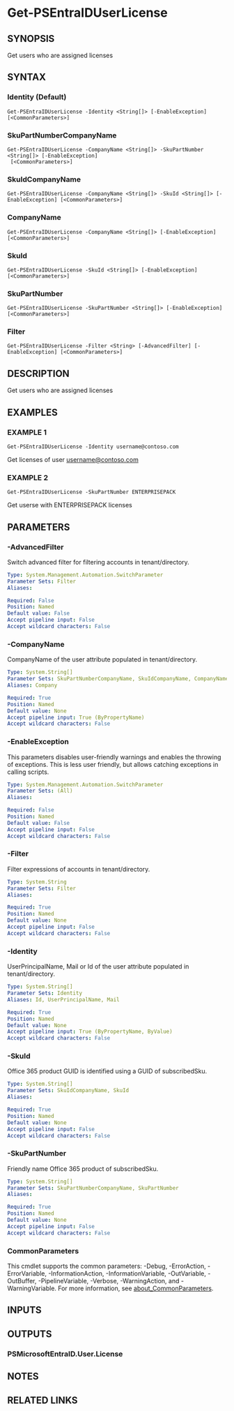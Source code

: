 ﻿---
external help file: PSMicrosoftEntraID-help.xml
Module Name: PSMicrosoftEntraID
online version:
schema: 2.0.0
---

# Get-PSEntraIDUserLicense

## SYNOPSIS
Get users who are assigned licenses

## SYNTAX

### Identity (Default)
```
Get-PSEntraIDUserLicense -Identity <String[]> [-EnableException] [<CommonParameters>]
```

### SkuPartNumberCompanyName
```
Get-PSEntraIDUserLicense -CompanyName <String[]> -SkuPartNumber <String[]> [-EnableException]
 [<CommonParameters>]
```

### SkuIdCompanyName
```
Get-PSEntraIDUserLicense -CompanyName <String[]> -SkuId <String[]> [-EnableException] [<CommonParameters>]
```

### CompanyName
```
Get-PSEntraIDUserLicense -CompanyName <String[]> [-EnableException] [<CommonParameters>]
```

### SkuId
```
Get-PSEntraIDUserLicense -SkuId <String[]> [-EnableException] [<CommonParameters>]
```

### SkuPartNumber
```
Get-PSEntraIDUserLicense -SkuPartNumber <String[]> [-EnableException] [<CommonParameters>]
```

### Filter
```
Get-PSEntraIDUserLicense -Filter <String> [-AdvancedFilter] [-EnableException] [<CommonParameters>]
```

## DESCRIPTION
Get users who are assigned licenses

## EXAMPLES

### EXAMPLE 1
```
Get-PSEntraIDUserLicense -Identity username@contoso.com
```

Get licenses of user username@contoso.com

### EXAMPLE 2
```
Get-PSEntraIDUserLicense -SkuPartNumber ENTERPRISEPACK
```

Get userse with ENTERPRISEPACK licenses

## PARAMETERS

### -AdvancedFilter
Switch advanced filter for filtering accounts in tenant/directory.

```yaml
Type: System.Management.Automation.SwitchParameter
Parameter Sets: Filter
Aliases:

Required: False
Position: Named
Default value: False
Accept pipeline input: False
Accept wildcard characters: False
```

### -CompanyName
CompanyName of the user attribute populated in tenant/directory.

```yaml
Type: System.String[]
Parameter Sets: SkuPartNumberCompanyName, SkuIdCompanyName, CompanyName
Aliases: Company

Required: True
Position: Named
Default value: None
Accept pipeline input: True (ByPropertyName)
Accept wildcard characters: False
```

### -EnableException
This parameters disables user-friendly warnings and enables the throwing of exceptions.
This is less user friendly,
but allows catching exceptions in calling scripts.

```yaml
Type: System.Management.Automation.SwitchParameter
Parameter Sets: (All)
Aliases:

Required: False
Position: Named
Default value: False
Accept pipeline input: False
Accept wildcard characters: False
```

### -Filter
Filter expressions of accounts in tenant/directory.

```yaml
Type: System.String
Parameter Sets: Filter
Aliases:

Required: True
Position: Named
Default value: None
Accept pipeline input: False
Accept wildcard characters: False
```

### -Identity
UserPrincipalName, Mail or Id of the user attribute populated in tenant/directory.

```yaml
Type: System.String[]
Parameter Sets: Identity
Aliases: Id, UserPrincipalName, Mail

Required: True
Position: Named
Default value: None
Accept pipeline input: True (ByPropertyName, ByValue)
Accept wildcard characters: False
```

### -SkuId
Office 365 product GUID is identified using a GUID of subscribedSku.

```yaml
Type: System.String[]
Parameter Sets: SkuIdCompanyName, SkuId
Aliases:

Required: True
Position: Named
Default value: None
Accept pipeline input: False
Accept wildcard characters: False
```

### -SkuPartNumber
Friendly name Office 365 product of subscribedSku.

```yaml
Type: System.String[]
Parameter Sets: SkuPartNumberCompanyName, SkuPartNumber
Aliases:

Required: True
Position: Named
Default value: None
Accept pipeline input: False
Accept wildcard characters: False
```

### CommonParameters
This cmdlet supports the common parameters: -Debug, -ErrorAction, -ErrorVariable, -InformationAction, -InformationVariable, -OutVariable, -OutBuffer, -PipelineVariable, -Verbose, -WarningAction, and -WarningVariable. For more information, see [about_CommonParameters](http://go.microsoft.com/fwlink/?LinkID=113216).

## INPUTS

## OUTPUTS

### PSMicrosoftEntraID.User.License
## NOTES

## RELATED LINKS
